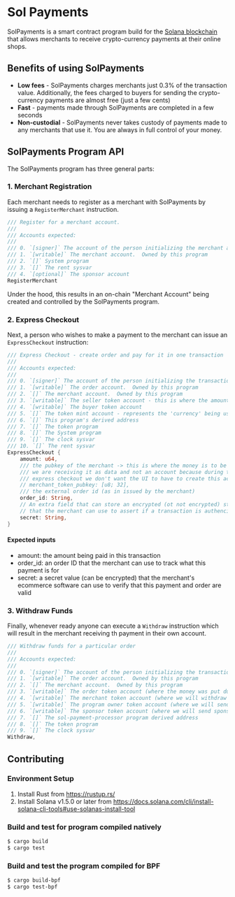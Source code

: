 # Sol Payments

SolPayments is a smart contract program build for the [Solana blockchain](https://solana.com/) that allows merchants to receive crypto-currency payments at their online shops.

## Benefits of using SolPayments

- **Low fees** - SolPayments charges merchants just 0.3% of the transaction value.  Additionally, the fees charged to buyers for sending the crypto-currency payments are almost free (just a few cents)
- **Fast** - payments made through SolPayments are completed in a few seconds
- **Non-custodial** - SolPayments never takes custody of payments made to any merchants that use it.  You are always in full control of your money.

## SolPayments Program API

The SolPayments program has three general parts:

### 1. Merchant Registration

Each merchant needs to register as a merchant with SolPayments by issuing a `RegisterMerchant` instruction.

```rust
/// Register for a merchant account.
///
/// Accounts expected:
///
/// 0. `[signer]` The account of the person initializing the merchant account
/// 1. `[writable]` The merchant account.  Owned by this program
/// 2. `[]` System program
/// 3. `[]` The rent sysvar
/// 4. `[optional]` The sponsor account
RegisterMerchant
```

Under the hood, this results in an on-chain "Merchant Account" being created and controlled by the SolPayments program.

### 2. Express Checkout

Next, a person who wishes to make a payment to the merchant can issue an `ExpressCheckout` instruction:

```rust
/// Express Checkout - create order and pay for it in one transaction
///
/// Accounts expected:
///
/// 0. `[signer]` The account of the person initializing the transaction
/// 1. `[writable]` The order account.  Owned by this program
/// 2. `[]` The merchant account.  Owned by this program
/// 3. `[writable]` The seller token account - this is where the amount paid will go. Owned by this program
/// 4. `[writable]` The buyer token account
/// 5. `[]` The token mint account - represents the 'currency' being used
/// 6. `[]` This program's derived address
/// 7. `[]` The token program
/// 8. `[]` The System program
/// 9. `[]` The clock sysvar
/// 10. `[]` The rent sysvar
ExpressCheckout {
    amount: u64,
    /// the pubkey of the merchant -> this is where the money is to be sent
    /// we are receiving it as data and not an account because during the
    /// express checkout we don't want the UI to have to create this account
    // merchant_token_pubkey: [u8; 32],
    /// the external order id (as in issued by the merchant)
    order_id: String,
    // An extra field that can store an encrypted (ot not encrypted) string
    // that the merchant can use to assert if a transaction is authenci
    secret: String,
}
```

#### Expected inputs

- amount: the amount being paid in this transaction
- order_id: an order ID that the merchant can use to track what this payment is for
- secret: a secret value (can be encrypted) that the merchant's ecommerce software can use to verify that this payment and order are valid

### 3. Withdraw Funds

Finally, whenever ready anyone can execute a `Withdraw` instruction which will result in the merchant receiving th payment in their own account.

```rust
/// Withdraw funds for a particular order
///
/// Accounts expected:
///
/// 0. `[signer]` The account of the person initializing the transaction
/// 1. `[writable]` The order account.  Owned by this program
/// 2. `[]` The merchant account.  Owned by this program
/// 3. `[writable]` The order token account (where the money was put during payment)
/// 4. `[writable]` The merchant token account (where we will withdraw to)
/// 5. `[writable]` The program owner token account (where we will send program owner fee)
/// 6. `[writable]` The sponsor token account (where we will send sponsor fee)
/// 7. `[]` The sol-payment-processor program derived address
/// 8. `[]` The token program
/// 9. `[]` The clock sysvar
Withdraw,
```

## Contributing

### Environment Setup

1. Install Rust from https://rustup.rs/
2. Install Solana v1.5.0 or later from https://docs.solana.com/cli/install-solana-cli-tools#use-solanas-install-tool

### Build and test for program compiled natively

```sh
$ cargo build
$ cargo test
```

### Build and test the program compiled for BPF

```sh
$ cargo build-bpf
$ cargo test-bpf
```
